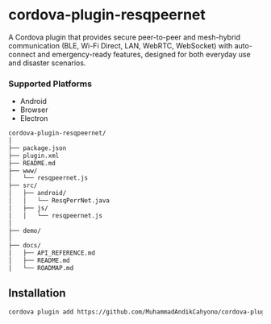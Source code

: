 # cordova-plugin-resqpeernet
A Cordova plugin that provides secure peer-to-peer and mesh-hybrid communication (BLE, Wi-Fi Direct, LAN, WebRTC, WebSocket) with auto-connect and emergency-ready features, designed for both everyday use and disaster scenarios.

### Supported Platforms

- Android
- Browser
- Electron

```bash
cordova-plugin-resqpeernet/
│
├── package.json
├── plugin.xml
├── README.md
├── www/
│   └── resqpeernet.js
├── src/
│   ├── android/
│   │   └── ResqPerrNet.java
│   ├── js/
│   │   └── resqpeernet.js
│
├── demo/
│
├── docs/
│   ├── API_REFERENCE.md
│   ├── README.md
│   └── ROADMAP.md
```

## Installation

```bash
cordova plugin add https://github.com/MuhammadAndikCahyono/cordova-plugin-resqpeernet
```

